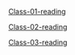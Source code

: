[Class-01-reading](/readings/class-01.md)

[Class-02-reading](/readings/class-02.md)

[Class-03-reading](/readings/class-03.md)
